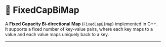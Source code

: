 # 🔄 FixedCapBiMap

A **Fixed Capacity Bi-directional Map** (`FixedCapBiMap`) implemented in C++.  
It supports a fixed number of key-value pairs, where each key maps to a value and each value maps uniquely back to a key.

---